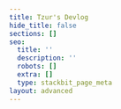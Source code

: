 ```yaml
---
title: Tzur's Devlog
hide_title: false
sections: []
seo:
  title: ''
  description: ''
  robots: []
  extra: []
  type: stackbit_page_meta
layout: advanced
---
```

